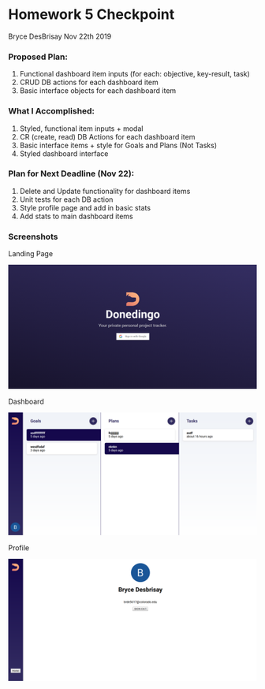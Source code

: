 # Homework 5 Checkpoint
Bryce DesBrisay
Nov 22th 2019

### Proposed Plan:
1. Functional dashboard item inputs (for each: objective, key-result, task)
2. CRUD DB actions for each dashboard item
3. Basic interface objects for each dashboard item

### What I Accomplished:
1.  Styled, functional item inputs + modal
2.  CR (create, read) DB Actions for each dashboard item
3.  Basic interface items + style for Goals and Plans (Not Tasks)
4.  Styled dashboard interface

### Plan for Next Deadline (Nov 22):
1.  Delete and Update functionality for dashboard items
2.  Unit tests for each DB action
3.  Style profile page and add in basic stats
4.  Add stats to main dashboard items

### Screenshots

Landing Page

![Image of Landing Page](https://github.com/BDesBrisay/donedingo/blob/master/checkpoints/images/hw5-landing.png?raw=true)


Dashboard

![Dashboard](https://github.com/BDesBrisay/donedingo/blob/master/checkpoints/images/hw5-dash.png?raw=true)


Profile

![Profile](https://github.com/BDesBrisay/donedingo/blob/master/checkpoints/images/hw5-profile.png?raw=true)
